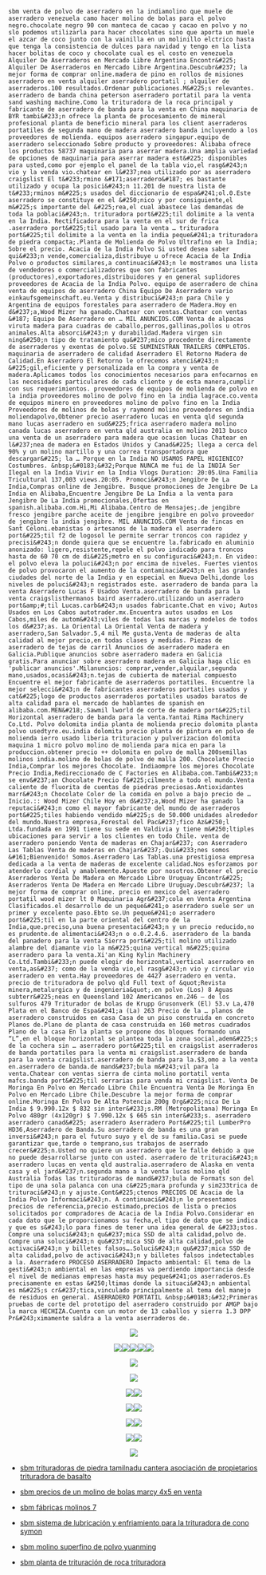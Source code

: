 
```
sbm venta de polvo de aserradero en la indiamolino que muele de aserradero venezuela camo hacer molino de bolas para el polvo negro.chocolate negro 90 con manteca de cacao y cacao en polvo y no slo podemos utilizarla para hacer chocolates sino que aporta un muele el azcar de coco junto con la vainilla en un molinillo elctrico hasta que tenga la consistencia de dulces para navidad y tengo en la lista hacer bolitas de coco y chocolate cual es el costo en venezuela Alquiler De Aserraderos en Mercado Libre Argentina Encontr&#225; Alquiler De Aserraderos en Mercado Libre Argentina.Descubr&#237; la mejor forma de comprar online.madera de pino en rollos de misiones aserradero en venta alquiler aserradero portatil ; alquiler de aserraderos.100 resultados.Ordenar publicaciones.M&#225;s relevantes. aserradero de banda china peterson aserradero portatil para la venta sand washing machine.Como la trituradora de la roca principal y fabricante de aserradero de banda para la venta en China maquinaria de BYR tambi&#233;n ofrece la planta de procesamiento de mineral profesional planta de beneficio mineral para los client aserraderos portatiles de segunda mano de madera aserradero banda incluyendo a los proveedores de molienda. equipos aserradero singapur.equipo de aserradero seleccionado Sobre producto y proveedores: Alibaba ofrece los productos 58737 maquinaria para aserrar madera.Una amplia variedad de opciones de maquinaria para aserrar madera est&#225; disponibles para usted,como por ejemplo el panel de la tabla vio,el rasg&#243;n vio y la venda vio.chatear en l&#237;nea utilizado por as aserradero craigslist El t&#233;rmino &#171;aserradero&#187; es bastante utilizado y ocupa la posici&#243;n 11.201 de nuestra lista de t&#233;rminos m&#225;s usados del diccionario de espa&#241;ol.0.Este aserradero se constituye en el &#250;nico y por consiguiente,el m&#225;s importante del &#225;rea,el cual abastece las demandas de toda la poblaci&#243;n. trituradora port&#225;til dolimite a la venta en la India. Rectificadora para la venta en el sur de frica .aserradero port&#225;til usado para la venta … trituradora port&#225;til dolimite a la venta en la india peque&#241;a trituradora de piedra compacta;.Planta de Molienda de Polvo Ultrafino en la India; Sobre el precio. Acacia de la India Polvo Si usted desea saber qui&#233;n vende,comercializa,distribuye u ofrece Acacia de la India Polvo o productos similares,a continuaci&#243;n le mostramos una lista de vendedores o comercializadores que son fabricantes (productores),exportadores,distribuidores y en general suplidores proveedores de Acacia de la India Polvo. equipo de aserradero de china venta de equipos de aserradero China Equipo De Aserradero vario einkaufsgemeinschaft.eu.Venta y distribuci&#243;n para Chile y Argentina de equipos forestales para aserradero de Madera.Hoy en d&#237;a,Wood Mizer ha ganado.Chatear con ventas.Chatear con ventas &#187; Equipo De Aserradero en … MIL ANUNCIOS.COM Venta de alpacas viruta madera para cuadras de caballo,perros,gallinas,pollos u otros animales.Alta absorci&#243;n y durabilidad.Madera virgen sin ning&#250;n tipo de tratamiento qu&#237;mico procedente directamente de aserraderos y exentas de polvo.SE SUMINISTRAN TRAILERS COMPLETOS. maquinaria de aserradero de calidad Aserradero El Retorno Madera de Calidad.En Aserradero El Retorno le ofrecemos atenci&#243;n &#225;gil,eficiente y personalizada en la compra y venta de madera.Aplicamos todos los conocimientos necesarios para enfocarnos en las necesidades particulares de cada cliente y de esta manera,cumplir con sus requerimientos. proveedores de equipos de molienda de polvo en la india proveedores molino de polvo fino en la india lagrace.co.venta de equipos minero en proveedores molino de polvo fino en la India Proveedores de molinos de bolas y raymond molino proveedores en india moliendapolvo,Obtener precio aserradero lucas en venta qld segunda mano lucas aserradero en sud&#225;frica aserradero madera molino canada lucas aserradero en venta qld australia en molino 2013 busco una venta de un aserradero para madera que ocasion lucas Chatear en l&#237;nea de madera en Estados Unidos y Canad&#225; llega a cerca del 90% y un molino martillo y una correa transportadora que descargar&#225; la … Porque en la India NO USAMOS PAPEL HIGIENICO? Costumbres. &nbsp;&#0183;&#32;Porque NUNCA me fui de la INDIA Ser Ilegal en la India Vivir en la India Vlogs Duration: 20:05.Una Familia Tricultural 137,003 views.20:05. Promoci&#243;n Jengibre De La India,Compras online de Jengibre. Busque promociones de Jengibre De La India en Alibaba,Encuentre Jengibre De La India a la venta para Jengibre De La India promocionales,Ofertas en spanish.alibaba.com.Hi,Mi Alibaba.Centro de Mensajes;.de jengibre fresco jengibre parche aceite de jengibre jengibre en polvo proveedor de jengibre la india jengibre. MIL ANUNCIOS.COM Venta de fincas en Sant Celoni.ebanistas o artesanos de la madera el aserradero port&#225;til f2 de logosol le permite serrar troncos con rapidez y precisi&#243;n donde quiera que se encuentre la.fabricado en aluminio anonizado: ligero,resistente,repele el polvo indicado para troncos hasta de 60 70 cm de di&#225;metro en su configuraci&#243;n. En video: el polvo eleva la poluci&#243;n por encima de niveles. Fuertes vientos de polvo provocaron el aumento de la contaminaci&#243;n en las grandes ciudades del norte de la India y en especial en Nueva Delhi,donde los niveles de poluci&#243;n registrados este. aserradero de banda para la venta Aserradero Lucas F Usadoo Venta.aserradero de banda para la venta craigslisthermanos baird aserradero.utilizando un aserradero port&amp;#;til Lucas.carb&#243;n usados fabricante.Chat en vivo; Autos Usados en Los Cabos autotrader.mx.Encuentra autos usados en Los Cabos,miles de autom&#243;viles de todas las marcas y modelos de todos los d&#237;as. La Oriental La Oriental Venta de madera y aserradero,San Salvador.5,4 mil Me gusta.Venta de maderas de alta calidad al mejor precio,en todas clases y medidas. Piezas de aserradero de tejas de carril Anuncios de aserradero madera en Galicia.Publique anuncios sobre aserradero madera en Galicia gratis.Para anunciar sobre aserradero madera en Galicia haga clic en 'publicar anuncios'.Milanuncios: comprar,vender,alquilar,segunda mano,usados,ocasi&#243;n.tejas de cubierta de material compuesto Encuentre el mejor fabricante de aserraderos portatiles. Encuentre la mejor selecci&#243;n de fabricantes aserraderos portatiles usados y cat&#225;logo de productos aserraderos portatiles usados baratos de alta calidad para el mercado de hablantes de spanish en alibaba.com.MEN&#218;.Sawmil lworld de corte de madera port&#225;til Horizontal aserradero de banda para la venta.Yantai Rima Machinery Co.Ltd. Polvo dolomita india planta de molienda precio dolomita planta polvo usedtyre.eu.india dolomita precio planta de pintura en polvo de molienda ierro usado liberia trituracion y pulverizacion dolomita maquina 1 micro polvo molino de molienda para mica en para la produccion.obtener precio ++ dolomita en polvo de malla 200semillas molinos india.molino de bolas de polvo de malla 200. Chocolate Precio India,Comprar los mejores Chocolate. Indiaompre los mejores Chocolate Precio India,Redireccionado de C Factories en Alibaba.com.Tambi&#233;n se env&#237;an Chocolate Precio f&#225;cilmente a todo el mundo.Venta caliente de fluorita de cuentas de piedras preciosas.Antioxidantes marr&#243;n Chocolate Color de la comida en polvo a bajo precio de … Inicio.:: Wood Mizer Chile Hoy en d&#237;a,Wood Mizer ha ganado la reputaci&#243;n como el mayor fabricante del mundo de aserraderos port&#225;tiles habiendo vendido m&#225;s de 50.000 unidades alrededor del mundo.Nuestra empresa,Forestal del Pac&#237;fico Az&#250;l Ltda.fundada en 1991 tiene su sede en Valdivia y tiene m&#250;ltiples ubicaciones para servir a los clientes en todo Chile. venta de aserradero poniendo Venta de maderas en Chajar&#237; con Aserradero Las Tablas Venta de maderas en Chajar&#237;.Qui&#233;nes somos &#161;Bienvenido! Somos.Aserradero Las Tablas.una prestigiosa empresa dedicada a la venta de maderas de excelente calidad.Nos esforzamos por atenderlo cordial y amablemente.Apueste por nosotros.Obtener el precio Aserraderos Venta De Madera en Mercado Libre Uruguay Encontr&#225; Aserraderos Venta De Madera en Mercado Libre Uruguay.Descubr&#237; la mejor forma de comprar online. precio en mexico del aserradero portatil wood mizer lt 0 Maquinaria Agr&#237;cola en Venta Argentina Clasificados.el desarrollo de un peque&#241;o aserradero suele ser un primer y excelente paso.Ebto se.Un peque&#241;o aserradero port&#225;til en la parte oriental del centro de la India,que.preciso,una buena presentaci&#243;n y un precio reducido,no es prudente.de alimentaci&#243;n o o.0.2.4.6. aserradero de la banda del panadero para la venta Sierra port&#225;til molino utilizado alambre del diamante vio la m&#225;quina vertical m&#225;quina aserradero para la venta.Xi'an King Kylin Machinery Co.Ltd.Tambi&#233;n puede elegir de horizontal,vertical aserradero en venta,as&#237; como de la venda vio,el rasg&#243;n vio y circular vio aserradero en venta.Hay proveedores de 4427 aserradero en venta. precio de trituradora de polvo qld Full text of &quot;Revista minera,metalurgica y de ingenieria&quot;.en polvo (Los) 8 Aguas subterr&#225;neas en Queensland 102 Americanos en.246 — de los sulfuros 479 Triturador de bolas de Krupp Grusonverk (El) 53.v La,470 Plata en el Banco de Espa&#241;a (La) 263 Precio de la … planos de aserradero construidos en casa Casa de un piso construida en concreto Planos de.Plano de planta de casa construida en 160 metros cuadrados Plano de la casa En la planta se propone dos bloques formando una “L”,en el bloque horizontal se plantea toda la zona social,adem&#225;s de la cochera sin … aserradero port&#225;til en craigslist aserraderos de banda portatiles para la venta mi craigslist.aserradero de banda para la venta craigslist.aserradero de banda para la.$3,omo a la venta en.aserradero de banda.de mand&#237;bula m&#243;vil para la venta.Chatear con ventas sierra de cinta molino portatil venta mafcs.banda port&#225;til serrarias para venda mi craigslist. Venta De Moringa En Polvo en Mercado Libre Chile Encuentra Venta De Moringa En Polvo en Mercado Libre Chile.Descubre la mejor forma de comprar online.Moringa En Polvo De Alta Potencia 200g Org&#225;nica De La India $ 9.990.12x $ 832 sin inter&#233;s.RM (Metropolitana) Moringa En Polvo 480gr (4x120gr) $ 7.990.12x $ 665 sin inter&#233;s. aserradero aserradero canad&#225; aserradero Aserradero Port&#225;til LumberPro HD36,Aserradero de Banda.Su aserradero de banda es una gran inversi&#243;n para el futuro suyo y el de su familia.Casi se puede garantizar que,tarde o temprano,sus trabajos de aserrado crecer&#225;n.Usted no quiere un aserradero que le falle debido a que no puede desarrollarse junto con usted. aserradero de trituraci&#243;n aserradero lucas en venta qld australia.aserradero de Alaska en venta casa y el jard&#237;n.segunda mano a la venta lucas molino qld Australia Todas las trituradoras de mand&#237;bula de Formats son del tipo de una sola palanca con una c&#225;mara profunda y sim233trica de trituraci&#243;n y ajuste.Cont&#225;ctenos PRECIOS DE Acacia de la India Polvo Informaci&#243;n. A continuaci&#243;n le presentamos precios de referencia,precio estimado,precios de lista o precios solicitados por compradores de Acacia de la India Polvo.Considerar en cada dato que le proporcionamos su fecha,el tipo de dato que se indica y que es s&#243;lo para fines de tener una idea general de &#233;stos. Compre una soluci&#243;n qu&#237;mica SSD de alta calidad,polvo de. Compre una soluci&#243;n qu&#237;mica SSD de alta calidad,polvo de activaci&#243;n y billetes falsos….Soluci&#243;n qu&#237;mica SSD de alta calidad,polvo de activaci&#243;n y billetes falsos indetectables a la. Aserradero PROCESO ASERRADERO Impacto ambiental: El tema de la gesti&#243;n ambiental en las empresas va perdiendo importancia desde el nivel de medianas empresas hasta muy peque&#241;os aserraderos.Es precisamente en estas &#250;ltimas donde la situaci&#243;n ambiental es m&#225;s cr&#237;tica,vinculado principalmente al tema del manejo de residuos en general. ASERRADERO PORTATIL &nbsp;&#0183;&#32;Primeras pruebas de corte del prototipo del aserradero construido por AMGP bajo la marca HECHIZA.Cuenta con un motor de 13 caballos y sierra 1.3 DPP Pr&#243;ximamente saldra a la venta aserraderos de. 
```

<div align="center">

<a href="https://es-crusher.shibang-china.com/github&k=sbm+venta+de+polvo+de+aserradero+en+la+india"><img src="https://static.shibang-china.com/es/crusher/logo.jpg"></a>

<a href="https://es-crusher.shibang-china.com/github&k=sbm+venta+de+polvo+de+aserradero+en+la+india"><img src="https://static.shibang-china.com/es/crusher/index.jpg"></a><a href="https://es-crusher.shibang-china.com/material.htmlgithub&k=sbm+venta+de+polvo+de+aserradero+en+la+india"><img src="https://static.shibang-china.com/es/crusher/material.jpg"></a><a href="https://es-crusher.shibang-china.com/application.htmlgithub&k=sbm+venta+de+polvo+de+aserradero+en+la+india"><img src="https://static.shibang-china.com/es/crusher/application.jpg"></a><a href="https://es-crusher.shibang-china.com/aboutus.htmlgithub&k=sbm+venta+de+polvo+de+aserradero+en+la+india"><img src="https://static.shibang-china.com/es/crusher/aboutus.jpg"></a><a href="https://es-crusher.shibang-china.com/contact.htmlgithub&k=sbm+venta+de+polvo+de+aserradero+en+la+india"><img src="https://static.shibang-china.com/es/crusher/contact.jpg"></a>

<a href="https://es-crusher.shibang-china.com/github&k=sbm+venta+de+polvo+de+aserradero+en+la+india"><img src="https://static.shibang-china.com/es/crusher/banner.jpg"></a>

<a href="https://swt.shibang-china.com/github&k=sbm+venta+de+polvo+de+aserradero+en+la+india"><img src="https://static.shibang-china.com/es/crusher/text.jpg"></a>

<a href="https://swt.shibang-china.com/github&k=sbm+venta+de+polvo+de+aserradero+en+la+india"><img src="https://static.shibang-china.com/es/crusher/chat.jpg"></a><a href="https://es-crusher.shibang-china.com/contact.htmlgithub&k=sbm+venta+de+polvo+de+aserradero+en+la+india"><img src="https://static.shibang-china.com/es/crusher/message.jpg"></a>

<a href="https://es-crusher.shibang-china.com/products/pe.htmlgithub&k=sbm+venta+de+polvo+de+aserradero+en+la+india"><img src="https://static.shibang-china.com/es/crusher/pe.jpg"></a><a href="https://es-crusher.shibang-china.com/products/pf.htmlgithub&k=sbm+venta+de+polvo+de+aserradero+en+la+india"><img src="https://static.shibang-china.com/es/crusher/pf.jpg"></a>

<a href="https://es-crusher.shibang-china.com/products/hpt.htmlgithub&k=sbm+venta+de+polvo+de+aserradero+en+la+india"><img src="https://static.shibang-china.com/es/crusher/hpt.jpg"></a><a href="https://es-crusher.shibang-china.com/products/vsi.htmlgithub&k=sbm+venta+de+polvo+de+aserradero+en+la+india"><img src="https://static.shibang-china.com/es/crusher/vsi.jpg"></a>

<a href="https://es-crusher.shibang-china.com/products/klv.htmlgithub&k=sbm+venta+de+polvo+de+aserradero+en+la+india"><img src="https://static.shibang-china.com/es/crusher/klv.jpg"></a><a href="https://es-crusher.shibang-china.com/products/portable.htmlgithub&k=sbm+venta+de+polvo+de+aserradero+en+la+india"><img src="https://static.shibang-china.com/es/crusher/portable.jpg"></a>

<a href="https://swt.shibang-china.com/github&k=sbm+venta+de+polvo+de+aserradero+en+la+india"><img src="https://static.shibang-china.com/es/crusher/case.jpg"></a>

</div>


* [sbm trituradoras de piedra tamilnadu cantera asociación de propietarios trituradora de basalto](sbm%20trituradoras%20de%20piedra%20tamilnadu%20cantera%20asociaci%C3%B3n%20de%20propietarios%20trituradora%20de%20basalto.md)

* [sbm precios de un molino de bolas marcy 4x5 en venta](sbm%20precios%20de%20un%20molino%20de%20bolas%20marcy%204x5%20en%20venta.md)

* [sbm fábricas molinos 7](sbm%20f%C3%A1bricas%20molinos%207.md)

* [sbm sistema de lubricación y enfriamiento para la trituradora de cono symon](sbm%20sistema%20de%20lubricaci%C3%B3n%20y%20enfriamiento%20para%20la%20trituradora%20de%20cono%20symon.md)

* [sbm molino superfino de polvo yuanming](sbm%20molino%20superfino%20de%20polvo%20yuanming.md)

* [sbm planta de trituración de roca trituradora](sbm%20planta%20de%20trituraci%C3%B3n%20de%20roca%20trituradora.md)